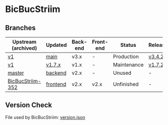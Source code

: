 # BicBucStriim

## Branches

| Upstream (archived)  | Updated | Back-end | Front-end | Status | Release |
|----------------------|---------|----------|-----------|--------|---------|
| [v1](https://github.com/rvolz/BicBucStriim/tree/v1) | [main](https://github.com/mikespub-org/rvolz-BicBucStriim/tree/main) | v3.x | - | Production | [v3.4.2](https://github.com/mikespub-org/rvolz-BicBucStriim/releases/tag/v3.4.2) |
| [v1](https://github.com/rvolz/BicBucStriim/tree/v1) | [v1.7.x](https://github.com/mikespub-org/rvolz-BicBucStriim/tree/v1.7.x) | v1.x | - | Maintenance | [v1.7.2](https://github.com/mikespub-org/rvolz-BicBucStriim/releases/tag/v1.7.2) |
| [master](https://github.com/rvolz/BicBucStriim/tree/master) | [backend](https://github.com/mikespub-org/rvolz-BicBucStriim/tree/backend) | v2.x | - | Unused | - |
| [BicBucStriim-352](https://github.com/rvolz/BicBucStriim/tree/BicBucStriim-352) | [frontend](https://github.com/mikespub-org/rvolz-BicBucStriim/tree/frontend) | v2.x | v2.x | Unfinished | - |

## Version Check

File used by BicBucStriim: [version.json](version.json)
